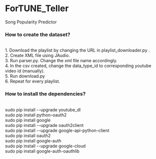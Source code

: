 # ForTUNE_Teller
Song Popularity Predictor

### How to create the dataset?
<br>
1. Download the playlist by changing the URL in playlist_downloader.py .
<br>
2. Create XML file using JAudio. <br>
3. Run parser.py. Change the xml file name accordingly. <br>
4. In the csv created, change the data_type_id to corresponding youtube video id (manually). <br>
5. Run download.py
<br>
6. Repeat for every playlist. 

### How to install the dependencies?
<br>
sudo pip install --upgrade youtube_dl <br>
sudo pip install python-oauth2         <br>
sudo pip install google <br>
sudo  pip install --upgrade oauth2client <br>
sudo pip install --upgrade google-api-python-client <br>
sudo  pip install oauth2 <br>
sudo pip install google-auth <br>
sudo pip install --upgrade google-cloud <br>
sudo pip install google-auth-oauthlib  <br>
